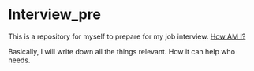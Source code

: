 # Interview_pre

This is a repository for myself to prepare for my job interview. [How AM I?](tomgu1991.github.io)

Basically, I will write down all the things relevant. How it can help who needs.

